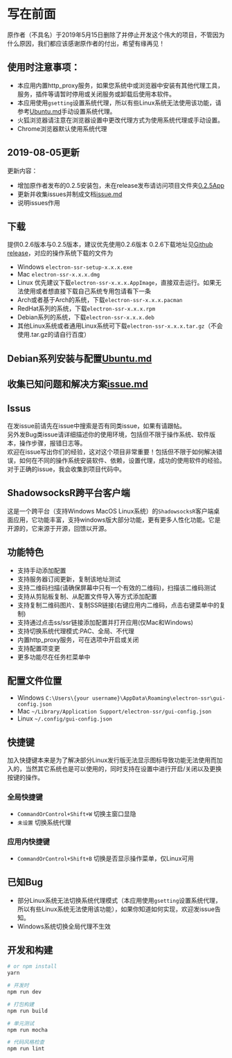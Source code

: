 # 写在前面
原作者（不具名）于2019年5月15日删除了并停止开发这个伟大的项目，不管因为什么原因，我们都应该感谢原作者的付出，希望有缘再见！

## 使用时注意事项：
- 本应用内置http_proxy服务，如果您系统中或浏览器中安装有其他代理工具，服务，插件等请暂时停用或关闭服务或卸载后使用本软件。
- 本应用使用`gsetting`设置系统代理，所以有些Linux系统无法使用该功能，请参考[Ubuntu.md](https://github.com/twopuddings/electron-ssr-backup/blob/master/Ubuntu.md)手动设置系统代理。
- 火狐浏览器请注意在浏览器设置中更改代理方式为使用系统代理或手动设置。
- Chrome浏览器默认使用系统代理

## 2019-08-05更新
更新内容：<br>
- 增加原作者发布的0.2.5安装包，未在release发布请访问项目文件夹[0.2.5App](https://github.com/twopuddings/electron-ssr-backup/tree/master/0.2.5App)<br>
- 更新并收集issues并制成文档[issue.md](https://github.com/twopuddings/electron-ssr-backup/blob/master/issue.md)<br>
- 说明issues作用<br>

## 下载
提供0.2.6版本与0.2.5版本，建议优先使用0.2.6版本
0.2.6下载地址见[Github release](https://github.com/twopuddings/electron-ssr-backup/releases)，对应的操作系统下载的文件为

- Windows `electron-ssr-setup-x.x.x.exe`
- Mac `electron-ssr-x.x.x.dmg`
- Linux 优先建议下载`electron-ssr-x.x.x.AppImage`，直接双击运行。如果无法使用或者想直接下载自己系统专用包请看下一条
- Arch或者基于Arch的系统，下载`electron-ssr-x.x.x.pacman`
- RedHat系列的系统，下载`electron-ssr-x.x.x.rpm`
- Debian系列的系统，下载`electron-ssr-x.x.x.deb`
- 其他Linux系统或者通用Linux系统可下载`electron-ssr-x.x.x.tar.gz`（不会使用.tar.gz的请自行百度）

## Debian系列安装与配置[Ubuntu.md](https://github.com/twopuddings/electron-ssr-backup/blob/master/Ubuntu.md)

## 收集已知问题和解决方案[issue.md](https://github.com/twopuddings/electron-ssr-backup/blob/master/issue.md)

## Issus

在发issue前请先在issue中搜索是否有同类issue，如果有请跟帖。<br>
另外发Bug类issue请详细描述你的使用环境，包括但不限于操作系统、软件版本，操作步骤，报错日志等。<br>
欢迎在issue写出你们的经验，这对这个项目非常重要！包括但不限于如何解决错误，如何在不同的操作系统安装软件、依赖，设置代理，成功的使用软件的经验。对于正确的issue，我会收集到项目代码中。<br>

## ShadowsocksR跨平台客户端

这是一个跨平台（支持Windows MacOS Linux系统）的`ShadowsocksR`客户端桌面应用，它功能丰富，支持windows版大部分功能，更有更多人性化功能。它是开源的，它来源于开源，回馈以开源。

## 功能特色

- 支持手动添加配置
- 支持服务器订阅更新，复制该地址测试
- 支持二维码扫描(请确保屏幕中只有一个有效的二维码)，扫描该二维码测试
- 支持从剪贴板复制、从配置文件导入等方式添加配置
- 支持复制二维码图片、复制SSR链接(右键应用内二维码，点击右键菜单中的复制)
- 支持通过点击ss/ssr链接添加配置并打开应用(仅Mac和Windows)
- 支持切换系统代理模式:PAC、全局、不代理
- 内置http_proxy服务，可在选项中开启或关闭
- 支持配置项变更
- 更多功能尽在任务栏菜单中


## 配置文件位置

- Windows `C:\Users\{your username}\AppData\Roaming\electron-ssr\gui-config.json`
- Mac `~/Library/Application Support/electron-ssr/gui-config.json`
- Linux `~/.config/gui-config.json`

## 快捷键

加入快捷键本来是为了解决部分Linux发行版无法显示图标导致功能无法使用而加入的，当然其它系统也是可以使用的，同时支持在设置中进行开启/关闭以及更换按键的操作。

### 全局快捷键

- `CommandOrControl+Shift+W` 切换主窗口显隐
- `未设置` 切换系统代理

### 应用内快捷键
- `CommandOrControl+Shift+B` 切换是否显示操作菜单，仅Linux可用

## 已知Bug

- 部分Linux系统无法切换系统代理模式（本应用使用`gsetting`设置系统代理，所以有些Linux系统无法使用该功能），如果你知道如何实现，欢迎发issue告知。
- Windows系统切换全局代理不生效


## 开发和构建

``` bash
# or npm install
yarn

# 开发时
npm run dev

# 打包构建
npm run build

# 单元测试
npm run mocha

# 代码风格检查
npm run lint

```
